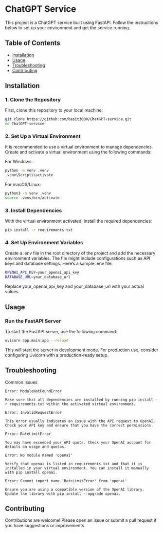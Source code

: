 # ChatGPT Service

This project is a ChatGPT service built using FastAPI. Follow the instructions below to set up your environment and get the service running.

## Table of Contents

- [Installation](#installation)
- [Usage](#usage)
- [Troubleshooting](#troubleshooting)
- [Contributing](#contributing)

## Installation

### 1. Clone the Repository

First, clone this repository to your local machine:

```bash
git clone https://github.com/basit3000/ChatGPT-service.git
cd ChatGPT-service
```

### 2. Set Up a Virtual Environment

It is recommended to use a virtual environment to manage dependencies. Create and activate a virtual environment using the following commands:

For Windows:

```bash
python -m venv .venv
.venv\Scripts\activate
```

For macOS/Linux:

```bash
python3 -m venv .venv
source .venv/bin/activate
```

### 3. Install Dependencies

With the virtual environment activated, install the required dependencies:

```bash
pip install -r requirements.txt
```

### 4. Set Up Environment Variables

Create a .env file in the root directory of the project and add the necessary environment variables. The file might include configurations such as API keys and database settings. Here’s a sample .env file:

```bash
OPENAI_API_KEY=your_openai_api_key
DATABASE_URL=your_database_url
```

Replace your_openai_api_key and your_database_url with your actual values.

## Usage

### Run the FastAPI Server

To start the FastAPI server, use the following command:

```bash
uvicorn app.main:app --reload
```

This will start the server in development mode. For production use, consider configuring Uvicorn with a production-ready setup.

## Troubleshooting

Common Issues

    Error: ModuleNotFoundError

    Make sure that all dependencies are installed by running pip install -r requirements.txt within the activated virtual environment.

    Error: InvalidRequestError

    This error usually indicates an issue with the API request to OpenAI. Check your API key and ensure that you have the correct permissions.

    Error: RateLimitError

    You may have exceeded your API quota. Check your OpenAI account for details on usage and quotas.

    Error: No module named 'openai'

    Verify that openai is listed in requirements.txt and that it is installed in your virtual environment. You can install it manually with pip install openai.

    Error: Cannot import name 'RateLimitError' from 'openai'

    Ensure you are using a compatible version of the OpenAI library. Update the library with pip install --upgrade openai.

## Contributing

Contributions are welcome! Please open an issue or submit a pull request if you have suggestions or improvements.
